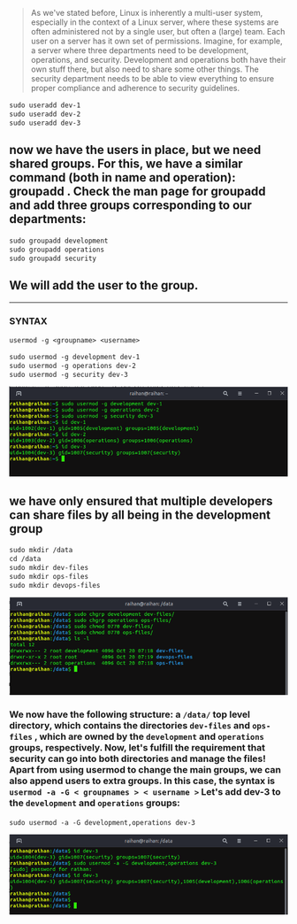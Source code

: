 > As we've stated before, Linux is inherently a multi-user system, especially in the context of
a Linux server, where these systems are often administered not by a single user, but often a
(large) team. Each user on a server has it own set of permissions. Imagine, for example, a
server where three departments need to be development, operations, and security.
Development and operations both have their own stuff there, but also need to share some
other things. The security department needs to be able to view everything to ensure proper
compliance and adherence to security guidelines.
>

```
sudo useradd dev-1
sudo useradd dev-2
sudo useradd dev-3
```

## now we have the users in place, but we need shared groups. For this, we have a similar command (both in name and operation): groupadd . Check the man page for groupadd and add three groups corresponding to our departments:

```
sudo groupadd development
sudo groupadd operations
sudo groupadd security
```

## We will add the user to the group.
<hr>

### SYNTAX
```
usermod -g <groupname> <username>
```
```
sudo usermod -g development dev-1
sudo usermod -g operations dev-2
sudo usermod -g security dev-3
```
![Output 1](images/Screenshot1.png)

## we have only ensured that multiple developers can share files by all being in the development group

```
sudo mkdir /data
cd /data
sudo mkdir dev-files
sudo mkdir ops-files
sudo mkdir devops-files

```

![Output 2](images/Screenshot2.png)


### We now have the following structure: a ```/data/``` top level directory, which contains the directories ```dev-files``` and ```ops-files``` , which are owned by the `development` and `operations` groups, respectively. Now, let's fulfill the requirement that security can go into both directories and manage the files! Apart from using usermod to change the main groups, we can also append users to extra groups. In this case, the syntax is ``` usermod -a -G < groupnames > < username > ``` Let's add dev-3 to the ```development``` and ```operations``` groups:

```
sudo usermod -a -G development,operations dev-3
```

![output 3](images/Screenshot3.png)